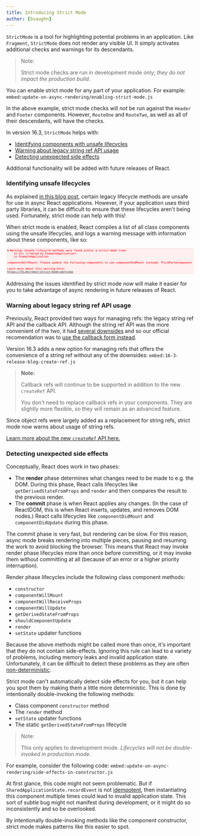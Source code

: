```yaml
---
title: Introducing Strict Mode
author: [bvaughn]
---
```


`StrictMode` is a tool for highlighting potential problems in an application. Like `Fragment`, `StrictMode` does not render any visible UI. It simply activates additional checks and warnings for its descendants.

> Note:
>
> Strict mode checks are run in development mode only; _they do not impact the production build_.

You can enable strict mode for any part of your application. For example:
`embed:update-on-async-rendering/enabling-strict-mode.js`

In the above example, strict mode checks will *not* be run against the `Header` and `Footer` components. However, `RouteOne` and `RouteTwo`, as well as all of their descendants, will have the checks.

In version 16.3, `StrictMode` helps with:
* [Identifying components with unsafe lifecycles](#identifying-unsafe-lifecycles)
* [Warning about legacy string ref API usage](#warning-about-legacy-string-ref-api-usage)
* [Detecting unexpected side effects](#detecting-unexpected-side-effects)

Additional functionality will be added with future releases of React.

### Identifying unsafe lifecycles

As explained [in this blog post](/blog/2018/02/07/update-on-async-rendering.html), certain legacy lifecycle methods are unsafe for use in async React applications. However, if your application uses third party libraries, it can be difficult to ensure that these lifecycles aren't being used. Fortunately, strict mode can help with this!

When strict mode is enabled, React compiles a list of all class components using the unsafe lifecycles, and logs a warning message with information about these components, like so:

![](../images/blog/strict-mode-unsafe-lifecycles-warning.png)

Addressing the issues identified by strict mode _now_ will make it easier for you to take advantage of async rendering in future releases of React.

### Warning about legacy string ref API usage

Previously, React provided two ways for managing refs: the legacy string ref API and the callback API. Although the string ref API was the more convenient of the two, it had [several downsides](https://github.com/facebook/react/issues/1373) and so our official recomendation was to [use the callback form instead](https://reactjs.org/docs/refs-and-the-dom.html#legacy-api-string-refs).

Version 16.3 adds a new option for managing refs that offers the convenience of a string ref without any of the downsides:
`embed:16-3-release-blog-create-ref.js`

> **Note:**
>
> Callback refs will continue to be supported in addition to the new `createRef` API.
>
> You don't need to replace callback refs in your components. They are slightly more flexible, so they will remain as an advanced feature.

Since object refs were largely added as a replacement for string refs, strict mode now warns about usage of string refs.

[Learn more about the new `createRef` API here.](#)

### Detecting unexpected side effects

Conceptually, React does work in two phases:
* The **render** phase determines what changes need to be made to e.g. the DOM. During this phase, React calls lifecycles like `getDerivedStateFromProps` and `render` and then compares the result to the previous render.
* The **commit** phase is when React applies any changes. (In the case of ReactDOM, this is when React inserts, updates, and removes DOM nodes.) React calls lifecycles like `componentDidMount` and `componentDidUpdate` during this phase.

The commit phase is very fast, but rendering can be slow. For this reason, async mode breaks rendering into multiple pieces, pausing and resuming the work to avoid blocking the browser. This means that React may invoke render phase lifecycles more than once before committing, or it may invoke them without committing at all (because of an error or a higher priority interruption).

Render phase lifecycles include the following class component methods:
* `constructor`
* `componentWillMount`
* `componentWillReceiveProps`
* `componentWillUpdate`
* `getDerivedStateFromProps`
* `shouldComponentUpdate`
* `render`
* `setState` updater functions

Because the above methods might be called more than once, it's important that they do not contain side-effects. Ignoring this rule can lead to a variety of problems, including memory leaks and invalid application state. Unfortunately, it can be difficult to detect these problems as they are often [non-deterministic](https://en.wikipedia.org/wiki/Deterministic_algorithm).

Strict mode can't automatically detect side effects for you, but it can help you spot them by making them a little more deterministic. This is done by intentionally double-invoking the following methods:

* Class component `constructor` method
* The `render` method
* `setState` updater functions
* The static `getDerivedStateFromProps` lifecycle

> Note:
>
> This only applies to development mode. _Lifecycles will not be double-invoked in production mode._

For example, consider the following code:
`embed:update-on-async-rendering/side-effects-in-constructor.js`

At first glance, this code might not seem problematic. But if `SharedApplicationState.recordEvent` is not [idempotent](https://en.wikipedia.org/wiki/Idempotence#Computer_science_meaning), then instantiating this component multiple times could lead to invalid application state. This sort of subtle bug might not manifest during development, or it might do so inconsistently and so be overlooked.

By intentionally double-invoking methods like the component constructor, strict mode makes patterns like this easier to spot.
